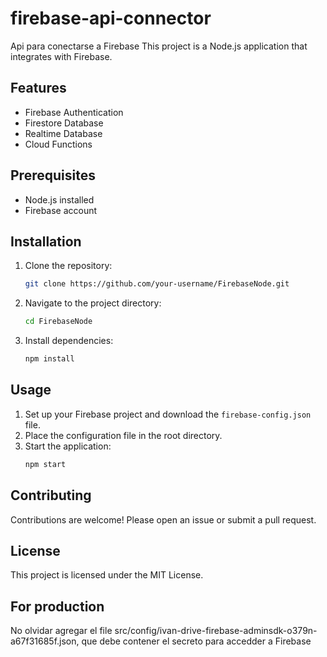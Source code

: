 # firebase-api-connector
Api para conectarse a Firebase
This project is a Node.js application that integrates with Firebase.

## Features

- Firebase Authentication
- Firestore Database
- Realtime Database
- Cloud Functions

## Prerequisites

- Node.js installed
- Firebase account

## Installation

1. Clone the repository:
    ```bash
    git clone https://github.com/your-username/FirebaseNode.git
    ```
2. Navigate to the project directory:
    ```bash
    cd FirebaseNode
    ```
3. Install dependencies:
    ```bash
    npm install
    ```

## Usage

1. Set up your Firebase project and download the `firebase-config.json` file.
2. Place the configuration file in the root directory.
3. Start the application:
    ```bash
    npm start
    ```

## Contributing

Contributions are welcome! Please open an issue or submit a pull request.

## License

This project is licensed under the MIT License.

## For production

No olvidar agregar el file src/config/ivan-drive-firebase-adminsdk-o379n-a67f31685f.json, que debe contener el secreto para accedder a Firebase